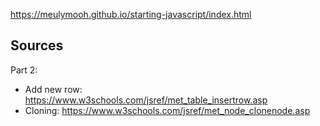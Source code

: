 https://meulymooh.github.io/starting-javascript/index.html

## Sources

Part 2:
- Add new row: https://www.w3schools.com/jsref/met_table_insertrow.asp
- Cloning: https://www.w3schools.com/jsref/met_node_clonenode.asp